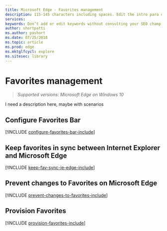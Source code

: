 ```yaml
---
title: Microsoft Edge - Favorites management
description: 115-145 characters including spaces. Edit the intro para describing article intent to fit here. This abstract displays in the search result.
services: 
keywords: Don’t add or edit keywords without consulting your SEO champ.
author: shortpatti
ms.author: pashort
ms.date: 07/25/2018
ms.topic: article
ms.prod: edge
ms.mktglfcycl: explore
ms.sitesec: library
---
```


# Favorites management
>*Supported versions: Microsoft Edge on Windows 10*  

I need a description here, maybe with scenarios


## Configure Favorites Bar 
[!INCLUDE [configure-favorites-bar-include](../includes/configure-favorites-bar-include.md)]

## Keep favorites in sync between Internet Explorer and Microsoft Edge 
[!INCLUDE [keep-fav-sync-ie-edge-include](../includes/keep-fav-sync-ie-edge-include.md)] 

## Prevent changes to Favorites on Microsoft Edge
[!INCLUDE [prevent-changes-to-favorites-include](../includes/prevent-changes-to-favorites-include.md)] 

## Provision Favorites 
[!INCLUDE [provision-favorites-include](../includes/provision-favorites-include.md)]